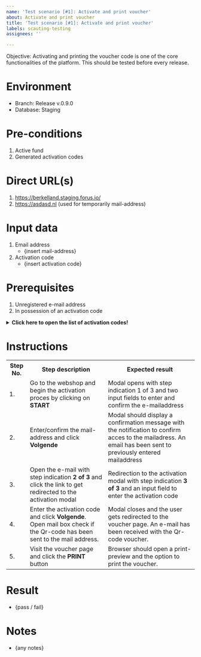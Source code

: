 ```yaml
---
name: 'Test scenario [#1]: Activate and print voucher'
about: Activate and print voucher
title: 'Test scenario [#1]: Activate and print voucher'
labels: scauting-testing
assignees: ''

---
```


Objective: Activating and printing the voucher code is one of the core functionalities of the platform. This should be tested before every release.

# Environment

* Branch: Release v.0.9.0
* Database: Staging

# Pre-conditions

1. Active fund
2. Generated activation codes 

# Direct URL(s)

1. https://berkelland.staging.forus.io/
2. https://asdasd.nl (used for temporarily mail-address)

# Input data

1. Email address
    * {insert mail-address}
2. Activation code
    * {insert activation code}

# Prerequisites

1. Unregistered e-mail address
2. In possession of an activation code

**<details><summary> Click here to open the list of activation codes!</summary>**

| Activation codes | Used? |
|----------------|-----------|
| 88b0-c244      |           |
| c8e5-0ea4      |           |
| 93ea-76e0      |           |
| 1b7c-1cef     |           |
| 8290-9ba1      |           |
| a1dc-3f6f     |           |
| 23f0-8c19      |           |
| c03c-3110    |      x     |
| 8339-83c9    |      x     |

</details>

# Instructions

<table>
<tr><th>Step No.</th><th>Step description</th><th>Expected result</th></tr>
<tr><td>1.</td><td>Go to the webshop and begin the activation proces by clicking on <b>START<b></td><td>Modal opens with step indication 1 of 3 and two input fields to enter and confirm the e-mailaddress</td></tr>
<tr><td>2.</td><td>Enter/confirm the mail-address and click <b>Volgende</b></td><td>Modal should display a confirmation message with the notification to confirm acces to the mailadress. An email has been sent to previously entered mailaddress</td></tr>
<tr><td>3.</td><td>Open the e-mail with step indication <b>2 of 3</b> and click the link to get redirected to the activation modal</td><td>Redirection to the activation modal with step indication <b>3 of 3</b> and an input field to enter the activation code </td></tr>
<tr><td>4.</td><td>Enter the activation code and click <b>Volgende</b>. Open mail box check if the Qr-code has been sent to the mail address.</td><td>Modal closes and the user gets redirected to the voucher page. An e-mail has been received with the Qr-code voucher.</td></tr>
<tr><td>5.</td><td>Visit the voucher page and click the <b>PRINT</b> button</td><td>Browser should open a print-preview and the option to print the voucher.</td></tr>
</table>

# Result

* {pass / fail}

# Notes

* {any notes}
